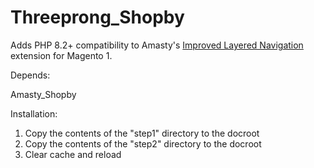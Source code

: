 # Threeprong_Shopby

Adds PHP 8.2+ compatibility to Amasty's [Improved Layered Navigation](https://amasty.com/improved-layered-navigation.html) extension for Magento 1.

Depends:

Amasty_Shopby

Installation:
1. Copy the contents of the "step1" directory to the docroot
2. Copy the contents of the "step2" directory to the docroot
3. Clear cache and reload

